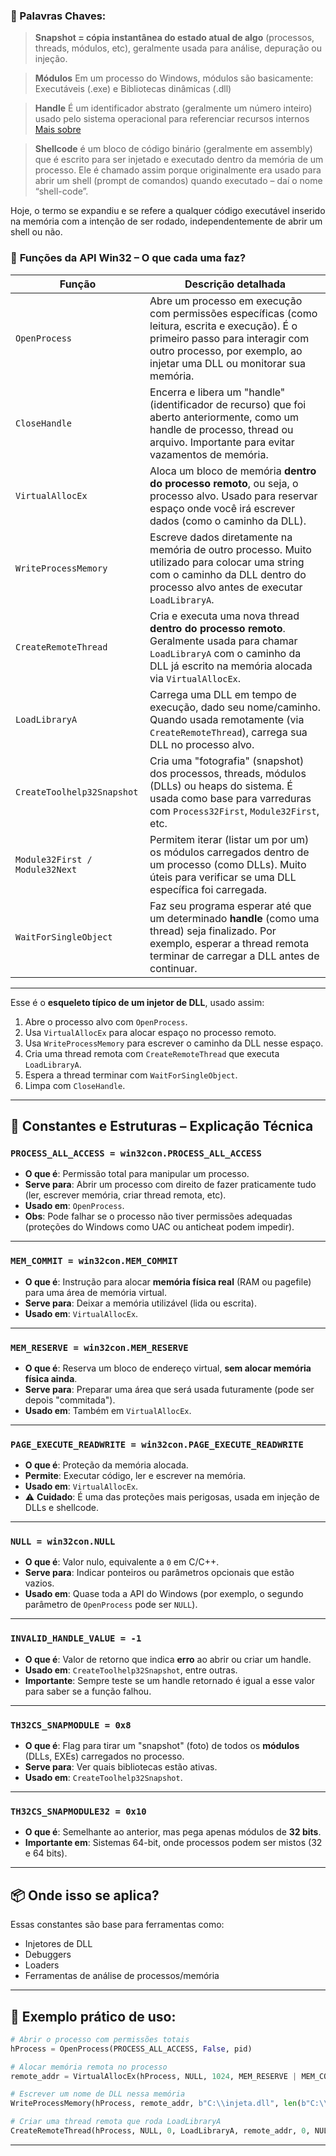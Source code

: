 

### 📍 Palavras Chaves:
> **Snapshot = cópia instantânea do estado atual de algo** (processos, threads, módulos, etc), geralmente usada para análise, depuração ou injeção.

> **Módulos** Em um processo do Windows, módulos são basicamente: Executáveis (.exe) e Bibliotecas dinâmicas (.dll)

> **Handle** É um identificador abstrato (geralmente um número inteiro) usado pelo sistema operacional para referenciar recursos internos [Mais sobre](https://github.com/FranciscoWallison/Estudos---motorSO/tree/main/ferramentas/python/Handle.md)

> **Shellcode** é um bloco de código binário (geralmente em assembly) que é escrito para ser injetado e executado dentro da memória de um processo. Ele é chamado assim porque originalmente era usado para abrir um shell (prompt de comandos) quando executado – daí o nome “shell-code”.

Hoje, o termo se expandiu e se refere a qualquer código executável inserido na memória com a intenção de ser rodado, independentemente de abrir um shell ou não.

### 🧪 **Funções da API Win32 – O que cada uma faz?**

| **Função**                 | **Descrição detalhada** |
|---------------------------|--------------------------|
| `OpenProcess`             | Abre um processo em execução com permissões específicas (como leitura, escrita e execução). É o primeiro passo para interagir com outro processo, por exemplo, ao injetar uma DLL ou monitorar sua memória. |
| `CloseHandle`             | Encerra e libera um "handle" (identificador de recurso) que foi aberto anteriormente, como um handle de processo, thread ou arquivo. Importante para evitar vazamentos de memória. |
| `VirtualAllocEx`          | Aloca um bloco de memória **dentro do processo remoto**, ou seja, o processo alvo. Usado para reservar espaço onde você irá escrever dados (como o caminho da DLL). |
| `WriteProcessMemory`      | Escreve dados diretamente na memória de outro processo. Muito utilizado para colocar uma string com o caminho da DLL dentro do processo alvo antes de executar `LoadLibraryA`. |
| `CreateRemoteThread`      | Cria e executa uma nova thread **dentro do processo remoto**. Geralmente usada para chamar `LoadLibraryA` com o caminho da DLL já escrito na memória alocada via `VirtualAllocEx`. |
| `LoadLibraryA`            | Carrega uma DLL em tempo de execução, dado seu nome/caminho. Quando usada remotamente (via `CreateRemoteThread`), carrega sua DLL no processo alvo. |
| `CreateToolhelp32Snapshot`| Cria uma "fotografia" (snapshot) dos processos, threads, módulos (DLLs) ou heaps do sistema. É usada como base para varreduras com `Process32First`, `Module32First`, etc. |
| `Module32First / Module32Next` | Permitem iterar (listar um por um) os módulos carregados dentro de um processo (como DLLs). Muito úteis para verificar se uma DLL específica foi carregada. |
| `WaitForSingleObject`     | Faz seu programa esperar até que um determinado **handle** (como uma thread) seja finalizado. Por exemplo, esperar a thread remota terminar de carregar a DLL antes de continuar. |
________________________________
Esse é o **esqueleto típico de um injetor de DLL**, usado assim:

1. Abre o processo alvo com `OpenProcess`.
2. Usa `VirtualAllocEx` para alocar espaço no processo remoto.
3. Usa `WriteProcessMemory` para escrever o caminho da DLL nesse espaço.
4. Cria uma thread remota com `CreateRemoteThread` que executa `LoadLibraryA`.
5. Espera a thread terminar com `WaitForSingleObject`.
6. Limpa com `CloseHandle`.
___________________________________________________
## 🧠 Constantes e Estruturas – Explicação Técnica

### `PROCESS_ALL_ACCESS = win32con.PROCESS_ALL_ACCESS`

- **O que é**: Permissão total para manipular um processo.
- **Serve para**: Abrir um processo com direito de fazer praticamente tudo (ler, escrever memória, criar thread remota, etc).
- **Usado em**: `OpenProcess`.
- **Obs**: Pode falhar se o processo não tiver permissões adequadas (proteções do Windows como UAC ou anticheat podem impedir).

---

### `MEM_COMMIT = win32con.MEM_COMMIT`

- **O que é**: Instrução para alocar **memória física real** (RAM ou pagefile) para uma área de memória virtual.
- **Serve para**: Deixar a memória utilizável (lida ou escrita).
- **Usado em**: `VirtualAllocEx`.

---

### `MEM_RESERVE = win32con.MEM_RESERVE`

- **O que é**: Reserva um bloco de endereço virtual, **sem alocar memória física ainda**.
- **Serve para**: Preparar uma área que será usada futuramente (pode ser depois "commitada").
- **Usado em**: Também em `VirtualAllocEx`.

---

### `PAGE_EXECUTE_READWRITE = win32con.PAGE_EXECUTE_READWRITE`

- **O que é**: Proteção da memória alocada.
- **Permite**: Executar código, ler e escrever na memória.
- **Usado em**: `VirtualAllocEx`.
- ⚠️ **Cuidado**: É uma das proteções mais perigosas, usada em injeção de DLLs e shellcode.

---

### `NULL = win32con.NULL`

- **O que é**: Valor nulo, equivalente a `0` em C/C++.
- **Serve para**: Indicar ponteiros ou parâmetros opcionais que estão vazios.
- **Usado em**: Quase toda a API do Windows (por exemplo, o segundo parâmetro de `OpenProcess` pode ser `NULL`).

---

### `INVALID_HANDLE_VALUE = -1`

- **O que é**: Valor de retorno que indica **erro** ao abrir ou criar um handle.
- **Usado em**: `CreateToolhelp32Snapshot`, entre outras.
- **Importante**: Sempre teste se um handle retornado é igual a esse valor para saber se a função falhou.

---

### `TH32CS_SNAPMODULE = 0x8`

- **O que é**: Flag para tirar um "snapshot" (foto) de todos os **módulos** (DLLs, EXEs) carregados no processo.
- **Serve para**: Ver quais bibliotecas estão ativas.
- **Usado em**: `CreateToolhelp32Snapshot`.

---

### `TH32CS_SNAPMODULE32 = 0x10`

- **O que é**: Semelhante ao anterior, mas pega apenas módulos de **32 bits**.
- **Importante em**: Sistemas 64-bit, onde processos podem ser mistos (32 e 64 bits).

---

## 📦 Onde isso se aplica?

Essas constantes são base para ferramentas como:
- Injetores de DLL
- Debuggers
- Loaders
- Ferramentas de análise de processos/memória

---

## 🔁 Exemplo prático de uso:

```python
# Abrir o processo com permissões totais
hProcess = OpenProcess(PROCESS_ALL_ACCESS, False, pid)

# Alocar memória remota no processo
remote_addr = VirtualAllocEx(hProcess, NULL, 1024, MEM_RESERVE | MEM_COMMIT, PAGE_EXECUTE_READWRITE)

# Escrever um nome de DLL nessa memória
WriteProcessMemory(hProcess, remote_addr, b"C:\\injeta.dll", len(b"C:\\injeta.dll"), None)

# Criar uma thread remota que roda LoadLibraryA
CreateRemoteThread(hProcess, NULL, 0, LoadLibraryA, remote_addr, 0, NULL)
```

_______________________________________________________________

